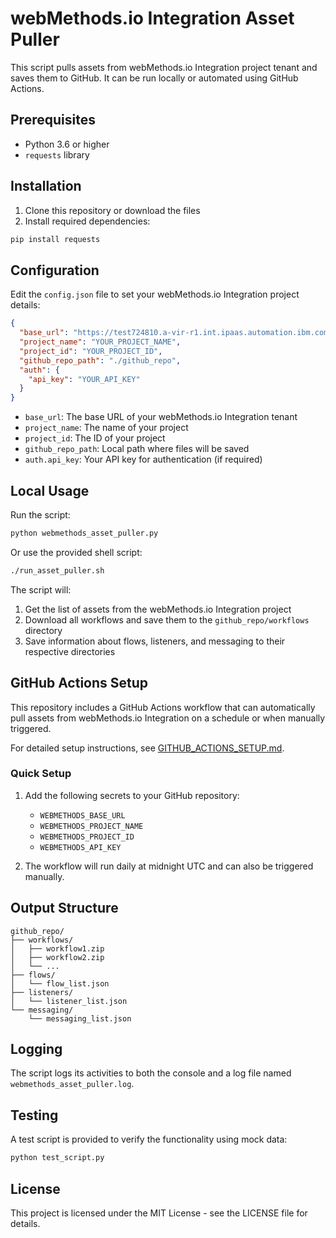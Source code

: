 # webMethods.io Integration Asset Puller

This script pulls assets from webMethods.io Integration project tenant and saves them to GitHub. It can be run locally or automated using GitHub Actions.

## Prerequisites

- Python 3.6 or higher
- `requests` library

## Installation

1. Clone this repository or download the files
2. Install required dependencies:

```bash
pip install requests
```

## Configuration

Edit the `config.json` file to set your webMethods.io Integration project details:

```json
{
  "base_url": "https://test724810.a-vir-r1.int.ipaas.automation.ibm.com",
  "project_name": "YOUR_PROJECT_NAME",
  "project_id": "YOUR_PROJECT_ID",
  "github_repo_path": "./github_repo",
  "auth": {
    "api_key": "YOUR_API_KEY"
  }
}
```

- `base_url`: The base URL of your webMethods.io Integration tenant
- `project_name`: The name of your project
- `project_id`: The ID of your project
- `github_repo_path`: Local path where files will be saved
- `auth.api_key`: Your API key for authentication (if required)

## Local Usage

Run the script:

```bash
python webmethods_asset_puller.py
```

Or use the provided shell script:

```bash
./run_asset_puller.sh
```

The script will:
1. Get the list of assets from the webMethods.io Integration project
2. Download all workflows and save them to the `github_repo/workflows` directory
3. Save information about flows, listeners, and messaging to their respective directories

## GitHub Actions Setup

This repository includes a GitHub Actions workflow that can automatically pull assets from webMethods.io Integration on a schedule or when manually triggered.

For detailed setup instructions, see [GITHUB_ACTIONS_SETUP.md](GITHUB_ACTIONS_SETUP.md).

### Quick Setup

1. Add the following secrets to your GitHub repository:
   - `WEBMETHODS_BASE_URL`
   - `WEBMETHODS_PROJECT_NAME`
   - `WEBMETHODS_PROJECT_ID`
   - `WEBMETHODS_API_KEY`

2. The workflow will run daily at midnight UTC and can also be triggered manually.

## Output Structure

```
github_repo/
├── workflows/
│   ├── workflow1.zip
│   ├── workflow2.zip
│   └── ...
├── flows/
│   └── flow_list.json
├── listeners/
│   └── listener_list.json
└── messaging/
    └── messaging_list.json
```

## Logging

The script logs its activities to both the console and a log file named `webmethods_asset_puller.log`.

## Testing

A test script is provided to verify the functionality using mock data:

```bash
python test_script.py
```

## License

This project is licensed under the MIT License - see the LICENSE file for details.